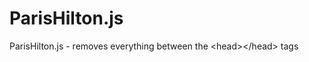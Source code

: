 ParisHilton.js
==============

ParisHilton.js - removes everything between the &lt;head>&lt;/head> tags

